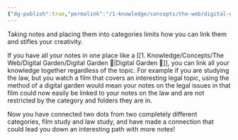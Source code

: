 ```yaml
---
{"dg-publish":true,"permalink":"/1-knowledge/concepts/the-web/digital-garden/why-traditional-note-taking-is-not-useful/","tags":["digitalgarden"]}
---
```


Taking notes and placing them into categories limits how you can link them and stifles your creativity. 

If you have all your notes in one place like a [[1. Knowledge/Concepts/The Web/Digital Garden/Digital Garden 🌱\|Digital Garden 🌱]], you can link all your knowledge together regardless of the topic. For example if you are studying the law, but you watch a film that covers an interesting legal topic, using the method of a digital garden would mean your notes on the legal issues in that film could now easily be linked to your notes on the law and are not restricted by the category and folders they are in. 

Now you have connected two dots from two completely different categories, film study and law study, and have made a connection that could lead you down an interesting path with more notes! 